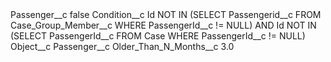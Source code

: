 <?xml version="1.0" encoding="UTF-8"?>
<CustomMetadata xmlns="http://soap.sforce.com/2006/04/metadata" xmlns:xsi="http://www.w3.org/2001/XMLSchema-instance" xmlns:xsd="http://www.w3.org/2001/XMLSchema">
    <label>Passenger__c</label>
    <protected>false</protected>
    <values>
        <field>Condition__c</field>
        <value xsi:type="xsd:string">Id NOT IN (SELECT Passengerid__c FROM Case_Group_Member__c WHERE PassengerId__c != NULL) AND Id NOT IN (SELECT PassengerId__c FROM Case WHERE PassengerId__c != NULL)</value>
    </values>
    <values>
        <field>Object__c</field>
        <value xsi:type="xsd:string">Passenger__c</value>
    </values>
    <values>
        <field>Older_Than_N_Months__c</field>
        <value xsi:type="xsd:double">3.0</value>
    </values>
</CustomMetadata>
